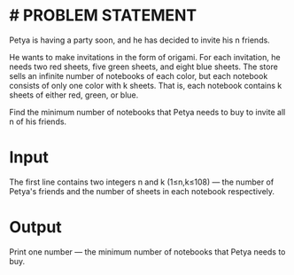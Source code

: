 # # PROBLEM STATEMENT 
Petya is having a party soon, and he has decided to invite his n friends.

He wants to make invitations in the form of origami. For each invitation, he needs two red sheets, five green sheets, and eight blue sheets. The store sells an infinite number of notebooks of each color, but each notebook consists of only one color with k sheets. That is, each notebook contains k sheets of either red, green, or blue.

Find the minimum number of notebooks that Petya needs to buy to invite all n of his friends.


# Input
The first line contains two integers n and k (1≤n,k≤108) — the number of Petya's friends and the number of sheets in each notebook respectively.

# Output
Print one number — the minimum number of notebooks that Petya needs to buy.